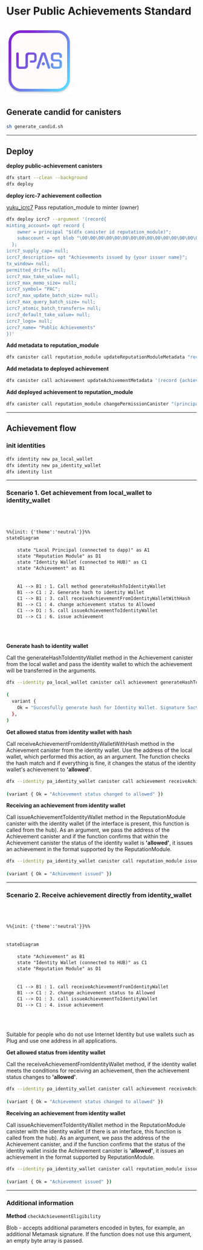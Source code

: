 


# User Public Achievements Standard

![User Public Achievement Logo](https://github.com/relinkd/public-achievements/blob/main/images/upas_logo_x05_upd3.png)
---

## Generate candid for canisters

```bash
sh generate_candid.sh
```

---

## Deploy

**deploy public-achievement canisters**

```bash
dfx start --clean --background
dfx deploy 
```

**deploy icrc-7 achievement collection**

[yuku_icrc7](https://github.com/tuminfei/yuku_icrc7)
Pass reputation_module to minter (owner)

```bash
dfx deploy icrc7 --argument '(record{                                  
minting_account= opt record {
    owner = principal "$(dfx canister id reputation_module)";                                     
    subaccount = opt blob "\00\00\00\00\00\00\00\00\00\00\00\00\00\00\00\00\00\00\00\00\00\00\00\00\00\00\00\00\00\00\00\00";
  };                  
icrc7_supply_cap= null;
icrc7_description= opt "Achievements issued by {your issuer name}";
tx_window= null;                        
permitted_drift= null;                  
icrc7_max_take_value= null;
icrc7_max_memo_size= null;
icrc7_symbol= "PAC";
icrc7_max_update_batch_size= null;
icrc7_max_query_batch_size= null;
icrc7_atomic_batch_transfers= null;
icrc7_default_take_value= null;
icrc7_logo= null;
icrc7_name= "Public Achievements"
})'
```

**Add metadata to reputation_module**

```bash
dfx canister call reputation_module updateReputationModuleMetadata "record {achievement_collection=principal \"$(dfx canister id icrc7)\"; issuer_name=\"test\"; issuer_description=\"test\"; total_issued=0}"
```

**Add metadata to deployed achievement**

```bash
dfx canister call achievement updateAchivementMetadata '(record {achievement_name="Test achievement"; achievement_description="Description of test achievement"})'
```

**Add deployed achievement to reputation_module**

```bash
dfx canister call reputation_module changePermissionCanister "(principal \"$(dfx canister id achievement)\", true)"
```

---

## Achievement flow 

### init identities

```bash
dfx identity new pa_local_wallet
dfx identity new pa_identity_wallet
dfx identity list
```

---

### Scenario 1. Get achievement from local_wallet to identity_wallet

```mermaid



%%{init: {'theme':'neutral'}}%%
stateDiagram

    state "Local Principal (connected to dapp)" as A1 
    state "Reputation Module" as D1
    state "Identity Wallet (connected to HUB)" as C1
    state "Achievement" as B1
    

    A1 --> B1 : 1. Call method generateHashToIdentityWallet
    B1 --> C1 : 2. Generate hach to identity Wallet
    C1 --> B1 : 3. call receiveAchievementFromIdentityWalletWithHash
    B1 --> C1 : 4. change achievement status to Allowed
    C1 --> D1 : 5. call issueAchievementToIdentityWallet
    D1 --> C1 : 6. issue achievement




```

**Generate hash to identity wallet**

Call the generateHashToIdentityWallet method in the Achievement canister from the local wallet and pass the identity wallet to which the achievement will be transferred in the arguments.

```bash
dfx --identity pa_local_wallet canister call achievement generateHashToIdentityWallet "(principal \"$(dfx --identity pa_identity_wallet identity get-principal)\", vec {})"

(
  variant {
    Ok = "Succesfully generate hash for Identity Wallet. Signature 5ac9cae0bd534ee09eea7bf9ddd85a53ba13efe9a416fb13155b46fa2af2f3f0671b2b79c534a29ade73811098cb947ccbd606b935aa1e0610093eac3b3ddc00"
  },
)
```

**Get allowed status from identity wallet with hash**

Call receiveAchievementFromIdentityWalletWithHash method in the Achievement canister from the identity wallet. Use the address of the local wallet, which performed this action, as an argument. The function checks the hash match and if everything is fine, it changes the status of the identity wallet's achievement to **'allowed'**.

```bash
dfx --identity pa_identity_wallet canister call achievement receiveAchievementFromIdentityWalletWithHash "(principal \"$(dfx --identity pa_local_wallet identity get-principal)\")"

(variant { Ok = "Achievement status changed to allowed" })
```

**Receiving an achievement from identity wallet**

Call issueAchievementToIdentityWallet method in the ReputationModule canister with the identity wallet (if the interface is present, this function is called from the hub). As an argument, we pass the address of the Achievement canister and if the function confirms that within the Achievement canister the status of the identity wallet is **'allowed'**, it issues an achievement in the format supported by the ReputationModule.

```bash
dfx --identity pa_identity_wallet canister call reputation_module issueAchievementToIdentityWallet "(principal \"$(dfx canister id achievement)\")"

(variant { Ok = "Achievement issued" })
```

---

### Scenario 2. Receive achievement directly from identity_wallet

```mermaid



%%{init: {'theme':'neutral'}}%%


stateDiagram
        
    state "Achievement" as B1
    state "Identity Wallet (connected to HUB)" as C1 
    state "Reputation Module" as D1   
    
    
    C1 --> B1 : 1. call receiveAchievementFromIdentityWallet
    B1 --> C1 : 2. change achievement status to Allowed
    C1 --> D1 : 3. call issueAchievementToIdentityWallet
    D1 --> C1 : 4. issue achievement




```

Suitable for people who do not use Internet Identity but use wallets such as Plug and use one address in all applications.

**Get allowed status from identity wallet**

Call the receiveAchievementFromIdentityWallet method, if the identity wallet meets the conditions for receiving an achievement, then the achievement status changes to **'allowed'**.

```bash
dfx --identity pa_identity_wallet canister call achievement receiveAchievementFromIdentityWallet "(vec {})"

(variant { Ok = "Achievement status changed to allowed" })
```

**Receiving an achievement from identity wallet**

Call issueAchievementToIdentityWallet method in the ReputationModule canister with the identity wallet (if there is an interface, this function is called from the hub). As an argument, we pass the address of the Achievement canister, and if the function confirms that the status of the identity wallet inside the Achievement canister is **'allowed'**, it issues an achievement in the format supported by ReputationModule.

```bash
dfx --identity pa_identity_wallet canister call reputation_module issueAchievementToIdentityWallet "(principal \"$(dfx canister id achievement)\")"

(variant { Ok = "Achievement issued" })
```

---

### Additional information 

**Method** `checkAchievementEligibility`

Blob - accepts additional parameters encoded in bytes, for example, an additional Metamask signature. If the function does not use this argument, an empty byte array is passed.


